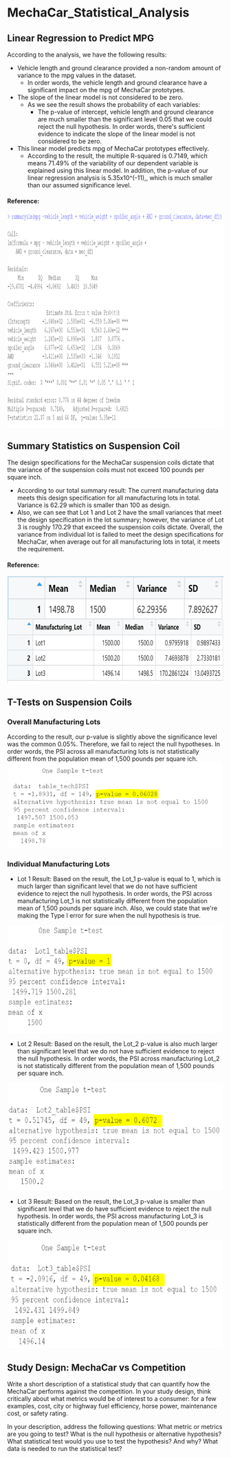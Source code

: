 # MechaCar_Statistical_Analysis

## Linear Regression to Predict MPG
According to the analysis, we have the following results:
- Vehicle length and ground clearance provided a non-random amount of variance to the mpg values in the dataset.
  - In order words, the vehicle length and ground clearance have a significant impact on the mpg of MechaCar prototypes.
- The slope of the linear model is not considered to be zero. 
  - As we see the result shows the probability of each variables:
    - The p-value of intercept, vehicle length and ground clearance are much smaller than the significant level 0.05 that we could reject the null hypothesis. In order words, there's sufficient evidence to indicate the slope of the linear model is not considered to be zero. 
- This linear model predicts mpg of MechaCar prototypes effectively.
  - According to the result, the multiple R-squared is 0.7149, which means 71.49% of the variability of our dependent variable is explained using this linear model. In addition, the p-value of our linear regression analysis is 5.35x10^(-11),, which is much smaller than our assumed significance level.


#### Reference:
<img align='center' src='Resources/images/lm_model_result.PNG' width=800 height=500>



## Summary Statistics on Suspension Coil
The design specifications for the MechaCar suspension coils dictate that the variance of the suspension coils must not exceed 100 pounds per square inch. 
- According to our total summary result: The current manufacturing data meets this design specification for all manufacturing lots in total. Variance is 62.29 which is smaller than 100 as design. 
- Also, we can see that Lot 1 and Lot 2 have the small variances that meet the design specification in the lot summary; however, the variance of Lot 3 is roughly 170.29 that exceed the suspension coils dictate. Overall, the variance from individual lot is failed to meet the design specifications for MechaCar, when average out for all manufacturing lots in total, it meets the requirement.

#### Reference:
<img align='center' src='Resources/images/total_summary.PNG' width=600 height=100>

<img align='center' src='Resources/images/lot_summary.PNG' width=600 height=150>


## T-Tests on Suspension Coils
### Overall Manufacturing Lots

According to the result, our p-value is slightly above the significance level was the common 0.05%. Therefore, we fail to reject the null hypotheses. In order words, the PSI across all manufacturing lots is not statistically different from the population mean of 1,500 pounds per square ich.
<img src='Resources/images/all_lots.PNG' width=500 height=200>


### Individual Manufacturing Lots
- Lot 1 Result:
Based on the result, the Lot_1 p-value is equal to 1, which is much larger than significant level that we do not have sufficient evidence to reject the null hypothesis. In order words, the PSI across manufacturing Lot_1 is not statistically different from the population mean of 1,500 pounds per square inch. Also, we could state that we're making the Type I error for sure when the null hypothesis is true.
<p align="center">
<img src='Resources/images/Lot1_t_test.PNG' width=500 height=250>



- Lot 2 Result:
Based on the result, the Lot_2 p-value is also much larger than significant level that we do not have sufficient evidence to reject the null hypothesis. In order words, the PSI across manufacturing Lot_2 is not statistically different from the population mean of 1,500 pounds per square inch. 

<p align="center">
<img src='Resources/images/Lot2_t_test.PNG' width=500 height=250>


- Lot 3 Result:
Based on the result, the Lot_3 p-value is smaller than significant level that we do have sufficient evidence to reject the null hypothesis. In order words, the PSI across manufacturing Lot_3 is statistically different from the population mean of 1,500 pounds per square inch.

<p align="center">
<img src='Resources/images/Lot3_t_test.PNG' width=500 height=250>

 


## Study Design: MechaCar vs Competition
Write a short description of a statistical study that can quantify how the MechaCar performs against the competition. In your study design, think critically about what metrics would be of interest to a consumer: for a few examples, cost, city or highway fuel efficiency, horse power, maintenance cost, or safety rating.

In your description, address the following questions:
What metric or metrics are you going to test?
What is the null hypothesis or alternative hypothesis?
What statistical test would you use to test the hypothesis? And why?
What data is needed to run the statistical test?
